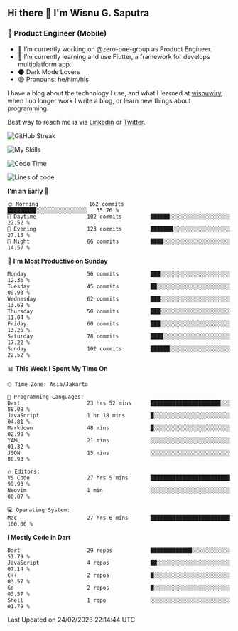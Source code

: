 ## Hi there 👋 I'm Wisnu G. Saputra

### :mobile_phone_off: Product Engineer (Mobile)

- 🔭 I’m currently working on @zero-one-group as Product Engineer.
- 🌱 I’m currently learning and use Flutter, a framework for develops multiplatform app.
- 🌑 Dark Mode Lovers
- 😄 Pronouns: he/him/his

I have a blog about the technology I use, and what I learned at [wisnuwiry](https://wisnuwiry.space/), when I no longer work I write a blog, or learn new things about programming.

Best way to reach me is via [Linkedin](https://www.linkedin.com/in/wisnu-saputra/) or [Twitter](https://twitter.com/wisnuwiry).

![GitHub Streak](https://streak-stats.demolab.com?user=wisnuwiry&theme=dark&hide_border=true)

![My Skills](https://skillicons.dev/icons?i=dart,flutter,kotlin,swift,js,css,neovim,git,linux&perline=5)

<!--START_SECTION:waka-->
![Code Time](http://img.shields.io/badge/Code%20Time-243%20hrs%2058%20mins-blue)

![Lines of code](https://img.shields.io/badge/From%20Hello%20World%20I%27ve%20Written-1.4%20million%20lines%20of%20code-blue)

**I'm an Early 🐤** 

```text
🌞 Morning                162 commits         █████████░░░░░░░░░░░░░░░░   35.76 % 
🌆 Daytime                102 commits         ██████░░░░░░░░░░░░░░░░░░░   22.52 % 
🌃 Evening                123 commits         ███████░░░░░░░░░░░░░░░░░░   27.15 % 
🌙 Night                  66 commits          ████░░░░░░░░░░░░░░░░░░░░░   14.57 % 
```
📅 **I'm Most Productive on Sunday** 

```text
Monday                   56 commits          ███░░░░░░░░░░░░░░░░░░░░░░   12.36 % 
Tuesday                  45 commits          ██░░░░░░░░░░░░░░░░░░░░░░░   09.93 % 
Wednesday                62 commits          ███░░░░░░░░░░░░░░░░░░░░░░   13.69 % 
Thursday                 50 commits          ███░░░░░░░░░░░░░░░░░░░░░░   11.04 % 
Friday                   60 commits          ███░░░░░░░░░░░░░░░░░░░░░░   13.25 % 
Saturday                 78 commits          ████░░░░░░░░░░░░░░░░░░░░░   17.22 % 
Sunday                   102 commits         ██████░░░░░░░░░░░░░░░░░░░   22.52 % 
```


📊 **This Week I Spent My Time On** 

```text
🕑︎ Time Zone: Asia/Jakarta

💬 Programming Languages: 
Dart                     23 hrs 52 mins      ██████████████████████░░░   88.08 % 
JavaScript               1 hr 18 mins        █░░░░░░░░░░░░░░░░░░░░░░░░   04.81 % 
Markdown                 48 mins             █░░░░░░░░░░░░░░░░░░░░░░░░   02.99 % 
YAML                     21 mins             ░░░░░░░░░░░░░░░░░░░░░░░░░   01.32 % 
JSON                     15 mins             ░░░░░░░░░░░░░░░░░░░░░░░░░   00.93 % 

🔥 Editors: 
VS Code                  27 hrs 5 mins       █████████████████████████   99.93 % 
Neovim                   1 min               ░░░░░░░░░░░░░░░░░░░░░░░░░   00.07 % 

💻 Operating System: 
Mac                      27 hrs 6 mins       █████████████████████████   100.00 % 
```

**I Mostly Code in Dart** 

```text
Dart                     29 repos            █████████████░░░░░░░░░░░░   51.79 % 
JavaScript               4 repos             ██░░░░░░░░░░░░░░░░░░░░░░░   07.14 % 
C++                      2 repos             █░░░░░░░░░░░░░░░░░░░░░░░░   03.57 % 
Go                       2 repos             █░░░░░░░░░░░░░░░░░░░░░░░░   03.57 % 
Shell                    1 repo              ░░░░░░░░░░░░░░░░░░░░░░░░░   01.79 % 
```




 Last Updated on 24/02/2023 22:14:44 UTC
<!--END_SECTION:waka-->
